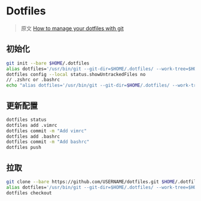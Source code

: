 # Dotfiles

> 原文 [How to manage your dotfiles with git](https://medium.com/toutsbrasil/how-to-manage-your-dotfiles-with-git-f7aeed8adf8b)

## 初始化

```bash
git init --bare $HOME/.dotfiles
alias dotfiles='/usr/bin/git --git-dir=$HOME/.dotfiles/ --work-tree=$HOME'
dotfiles config --local status.showUntrackedFiles no
// .zshrc or .bashrc
echo "alias dotfiles='/usr/bin/git --git-dir=$HOME/.dotfiles/ --work-tree=$HOME'" >> $HOME/.zshrc
```

## 更新配置

```bash
dotfiles status
dotfiles add .vimrc
dotfiles commit -m "Add vimrc"
dotfiles add .bashrc
dotfiles commit -m "Add bashrc"
dotfiles push
```

## 拉取


```bash
git clone --bare https://github.com/USERNAME/dotfiles.git $HOME/.dotfiles
alias dotfiles='/usr/bin/git --git-dir=$HOME/.dotfiles/ --work-tree=$HOME'
dotfiles checkout
```
